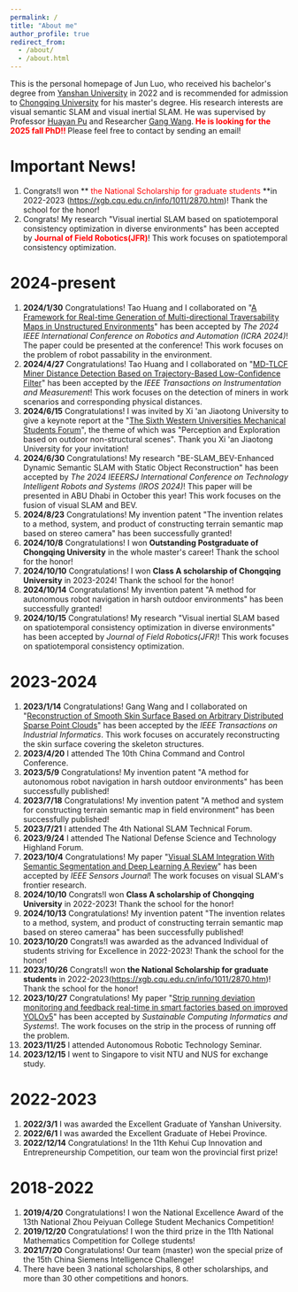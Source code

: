 ```yaml
---
permalink: /
title: "About me"
author_profile: true
redirect_from: 
  - /about/
  - /about.html
---
```


This is the personal homepage of Jun Luo, who received his bachelor's degree from [Yanshan University](https://mec.ysu.edu.cn/index.htm) in 2022 and is recommended for admission to [Chongqing University](http://www.cme.cqu.edu.cn/) for his master's degree. His research interests are visual semantic SLAM and visual inertial SLAM. He was supervised by Professor [Huayan Pu](https://faculty.cqu.edu.cn/HuayanPu/zh_CN/index.htm) and Researcher [Gang Wang](https://slmt.cqu.edu.cn/info/10710/88707.htm).**<font color='red'> He is looking for the 2025 fall PhD!! </font>** Please feel free to contact by sending an email!

Important News!
======
1. Congrats!I won **<font color='red'> the National Scholarship for graduate students </font>**in 2022-2023 (https://xgb.cqu.edu.cn/info/1011/2870.htm)! Thank the school for the honor!
2. Congrats! My research "Visual inertial SLAM based on spatiotemporal consistency optimization in diverse environments" has been accepted by **<font color='red'> Journal of Field Robotics(JFR)</font>**! This work focuses on spatiotemporal consistency optimization.


2024-present
======
1. **2024/1/30**  Congratulations! Tao Huang and I collaborated on "[A Framework for Real-time Generation of Multi-directional Traversability Maps in Unstructured Environments](https://ieeexplore.ieee.org/abstract/document/10610312)" has been accepted by *The 2024 IEEE International Conference on Robotics and Automation (ICRA 2024)*! The paper could be presented at the conference! This work focuses on the problem of robot passability in the environment.
2. **2024/4/27**  Congratulations! Tao Huang and I collaborated on "[MD-TLCF Miner Distance Detection Based on Trajectory-Based Low-Confidence Filter](https://ieeexplore.ieee.org/document/10553319)" has been accepted by the *IEEE Transactions on Instrumentation and Measurement*! This work focuses on the detection of miners in work scenarios and corresponding physical distances.
3. **2024/6/15**  Congratulations! I was invited by Xi 'an Jiaotong University to give a keynote report at the "[The Sixth Western Universities Mechanical Students Forum](https://sn.ifeng.com/c/8aU9839688r)", the theme of which was "Perception and Exploration based on outdoor non-structural scenes". Thank you Xi 'an Jiaotong University for your invitation!
4. **2024/6/30**  Congratulations! My research "BE-SLAM_BEV-Enhanced Dynamic Semantic SLAM with Static Object Reconstruction" has been accepted by *The 2024 IEEERSJ International Conference on Technology Intelligent Robots and Systems (IROS 2024)*! This paper will be presented in ABU Dhabi in October this year! This work focuses on the fusion of visual SLAM and BEV. 
5. **2024/8/23**  Congratulations! My invention patent "The invention relates to a method, system, and product of constructing terrain semantic map based on stereo camera" has been successfully granted!
6. **2024/10/8**  Congratulations! I won **Outstanding Postgraduate of Chongqing University** in the whole master's career! Thank the school for the honor!
7. **2024/10/10**  Congratulations! I won **Class A scholarship of Chongqing University** in 2023-2024! Thank the school for the honor!
8. **2024/10/14**  Congratulations! My invention patent "A method for autonomous robot navigation in harsh outdoor environments" has been successfully granted!
9. **2024/10/15**  Congratulations! My research "Visual inertial SLAM based on spatiotemporal consistency optimization in diverse environments" has been accepted by *Journal of Field Robotics(JFR)*! This work focuses on spatiotemporal consistency optimization.

2023-2024
======
1. **2023/1/14** Congratulations! Gang Wang and I collaborated on "[Reconstruction of Smooth Skin Surface Based on Arbitrary Distributed Sparse Point Clouds](https://ieeexplore.ieee.org/document/10032808)" has been accepted by the *IEEE Transactions on Industrial Informatics*. This work focuses on accurately reconstructing the skin surface covering the skeleton structures.
2. **2023/4/20** I attended The 10th China Command and Control Conference.
3. **2023/5/9** Congratulations! My invention patent "A method for autonomous robot navigation in harsh outdoor environments" has been successfully published!
4. **2023/7/18** Congratulations! My invention patent "A method and system for constructing terrain semantic map in field environment" has been successfully published!
5. **2023/7/21** I attended The 4th National SLAM Technical Forum.
6. **2023/9/24** I attended The National Defense Science and Technology Highland Forum.
7. **2023/10/4**  Congratulations! My paper "[Visual SLAM Integration With Semantic Segmentation and Deep Learning A Review](https://ieeexplore.ieee.org/document/10227894/)" has been accepted by *IEEE Sensors Journal*! The work focuses on visual SLAM's frontier research.
8. **2024/10/10** Congrats!I won **Class A scholarship of Chongqing University** in 2022-2023! Thank the school for the honor!
9. **2024/10/13** Congratulations! My invention patent "The invention relates to a method, system, and product of constructing terrain semantic map based on stereo cameraa" has been successfully published!
10. **2023/10/20** Congrats!I was awarded as the advanced Individual of students striving for Excellence in 2022-2023! Thank the school for the honor!
11. **2023/10/26** Congrats!I won **the National Scholarship for graduate students** in 2022-2023(https://xgb.cqu.edu.cn/info/1011/2870.htm)! Thank the school for the honor!
12. **2023/10/27** Congratulations! My paper "[Strip running deviation monitoring and feedback real-time in smart factories based on improved YOLOv5](https://www.sciencedirect.com/science/article/pii/S2210537923000781)" has been accepted by *Sustainable Computing Informatics and Systems*!. The work focuses on the strip in the process of running off the problem.
13. **2023/11/25** I attended Autonomous Robotic Technology Seminar.
14. **2023/12/15** I went to Singapore to visit NTU and NUS for exchange study.

2022-2023
======
1. **2022/3/1** I was awarded the Excellent Graduate of Yanshan University.
2. **2022/6/1** I was awarded the Excellent Graduate of Hebei Province.
3. **2022/12/14** Congratulations! In the 11th Kehui Cup Innovation and Entrepreneurship Competition, our team won the provincial first prize!

2018-2022
======
1. **2019/4/20** Congratulations! I won the National Excellence Award of the 13th National Zhou Peiyuan College Student Mechanics Competition!
2. **2019/12/20** Congratulations! I won the third prize in the 11th National Mathematics Competition for College students!
3. **2021/7/20** Congratulations! Our team (master) won the special prize of the 15th China Siemens Intelligence Challenge!
4. There have been 3 national scholarships, 8 other scholarships, and more than 30 other competitions and honors.

